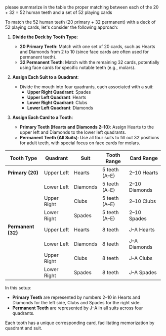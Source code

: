 please summarize in the table the proper matching between each of the 20 + 32 = 52 human teeth and a set of 52 playing cards


To match the 52 human teeth (20 primary + 32 permanent) with a deck of 52 playing cards, let's consider the following approach:

1. **Divide the Deck by Tooth Type**:
   - **20 Primary Teeth**: Match with one set of 20 cards, such as Hearts and Diamonds from 2 to 10 (since face cards are often used for permanent teeth).
   - **32 Permanent Teeth**: Match with the remaining 32 cards, potentially using face cards for specific notable teeth (e.g., molars).

2. **Assign Each Suit to a Quadrant**:
   - Divide the mouth into four quadrants, each associated with a suit:
     - **Upper Right Quadrant**: Spades
     - **Upper Left Quadrant**: Hearts
     - **Lower Right Quadrant**: Clubs
     - **Lower Left Quadrant**: Diamonds

3. **Assign Each Card to a Tooth**:
   - **Primary Teeth (Hearts and Diamonds 2–10)**: Assign Hearts to the upper left and Diamonds to the lower left quadrants.
   - **Permanent Teeth (All Suits)**: Use all four suits to fill out 32 positions for adult teeth, with special focus on face cards for molars.

| **Tooth Type**         | **Quadrant**          | **Suit**       | **Tooth Range**           | **Card Range**  |
|------------------------|-----------------------|----------------|---------------------------|-----------------|
| **Primary (20)**       | Upper Left            | Hearts        | 5 teeth (A–E)             | 2–10 Hearts     |
|                        | Lower Left            | Diamonds      | 5 teeth (A–E)             | 2–10 Diamonds   |
|                        | Upper Right           | Clubs         | 5 teeth (A–E)             | 2–10 Clubs      |
|                        | Lower Right           | Spades        | 5 teeth (A–E)             | 2–10 Spades     |
| **Permanent (32)**     | Upper Left            | Hearts        | 8 teeth                   | J–A Hearts      |
|                        | Lower Left            | Diamonds      | 8 teeth                   | J–A Diamonds    |
|                        | Upper Right           | Clubs         | 8 teeth                   | J–A Clubs       |
|                        | Lower Right           | Spades        | 8 teeth                   | J–A Spades      |

In this setup:
- **Primary Teeth** are represented by numbers 2–10 in Hearts and Diamonds for the left side, Clubs and Spades for the right side.
- **Permanent Teeth** are represented by J–A in all suits across four quadrants. 

Each tooth has a unique corresponding card, facilitating memorization by quadrant and suit.
